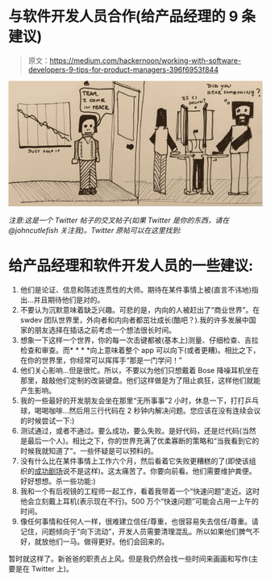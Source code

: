 # 与软件开发人员合作(给产品经理的 9 条建议)

> 原文：<https://medium.com/hackernoon/working-with-software-developers-9-tips-for-product-managers-396f6953f844>

![](img/25e5523519a1bca1d823e32219b92ca1.png)

*注意:这是一个 Twitter 帖子的交叉帖子(如果 Twitter 是你的东西，请在@johncutlefish 关注我)。Twitter 原帖可以在这里找到:*

# 给产品经理和软件开发人员的一些建议:

1.  他们是论证、信息和陈述连贯性的大师。期待在某件事情上被(直言不讳地)指出…并且期待他们是对的。
2.  不要认为沉默意味着缺乏兴趣。可悲的是，内向的人被赶出了“商业世界”。在 swdev 团队世界里，外向者和内向者都茁壮成长(酷吧？).我的许多发展中国家的朋友选择在插话之前考虑一个想法很长时间。
3.  想象一下这样一个世界，你的每一次击键都被(基本上)测量、仔细检查、吉拉检查和审查。而* * * *向上意味着整个 app 可以向下(或者更糟)。相比之下，在你的世界里，你经常可以挥挥手“那是一门学问！”
4.  他们关心影响…但是很忙。所以，不要以为他们只想戴着 Bose 降噪耳机坐在那里，敲敲他们定制的改装键盘。他们这样做是为了阻止疯狂，这样他们就能产生影响。
5.  我的一些最好的开发朋友会坐在那里“无所事事”2 小时，休息一下，打打乒乓球，喝喝咖啡…然后用三行代码在 2 秒钟内解决问题。您应该在没有连续会议的时候尝试一下:)
6.  测试通过，或者不通过。要么成功，要么失败。是好代码，还是烂代码(当然是最后一个人)。相比之下，你的世界充满了优柔寡断的策略和“当我看到它的时候我就知道了”。一些怀疑是可以预料的。
7.  没有什么比在某件事情上工作六个月，然后看着它失败更糟糕的了(即使该组织的[成功剧场](/@johnpcutler/success-theater-b60a1666fe67)说不是这样)。这太痛苦了。你要向前看。他们需要维护粪便。好好想想。杀一些功能:)
8.  我和一个有后视镜的工程师一起工作，看着我带着一个“快速问题”走近。这时他会立刻戴上耳机(表示现在不行)。500 万个“快速问题”可能会占用一上午的时间。
9.  像任何事情和任何人一样，很难建立信任/尊重，也很容易失去信任/尊重。请记住，问题倾向于“向下流动”，开发人员需要清理混乱。所以如果他们脾气不好，就放他们一马。做得更好。他们会回来的。

暂时就这样了。新爸爸的职责占上风。但是我仍然会找一些时间来画画和写作(主要是在 Twitter 上)。